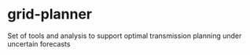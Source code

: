 # grid-planner
Set of tools and analysis to support optimal transmission planning under uncertain forecasts
